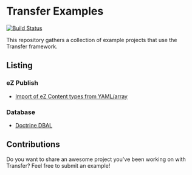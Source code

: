 Transfer Examples
=================

[![Build Status](https://travis-ci.org/transfer-framework/examples.svg?branch=master)](https://travis-ci.org/transfer-framework/examples)

This repository gathers a collection of example projects that use the Transfer framework.

Listing
-------

### eZ Publish

* [Import of eZ Content types from YAML/array](ezpublish/yaml_to_content_type)

### Database

* [Doctrine DBAL](database/doctrine_dbal)

Contributions
-------------

Do you want to share an awesome project you've been working on with Transfer? Feel free to submit an example!

